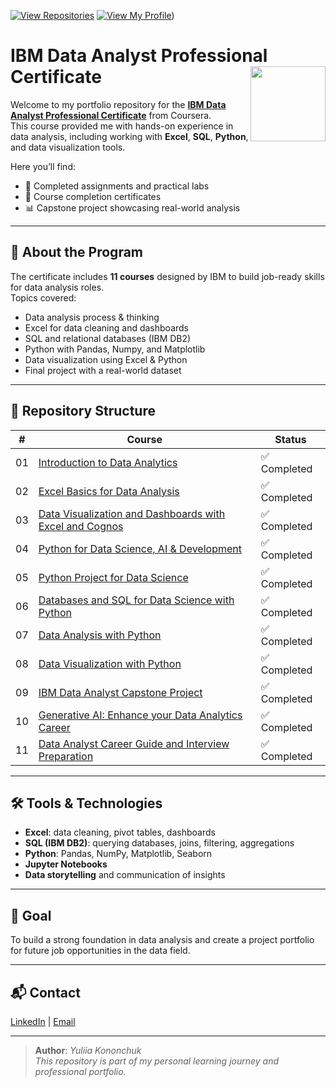 [![View Repositories](https://img.shields.io/badge/View-My_Repositories-blue?logo=GitHub)](https://github.com/Yulia-Momotyuk?tab=repositories)
[![View My Profile](https://img.shields.io/badge/View-My_Profile-green?logo=GitHub)](https://github.com/Yulia-Momotyuk))
# IBM Data Analyst Professional Certificate <img src="https://raw.githubusercontent.com/roshangrewal/IBM-Data-Science-Professional-Certification/master/IBM-Banner.png" align="right" width="120" />

Welcome to my portfolio repository for the **[IBM Data Analyst Professional Certificate](https://www.coursera.org/professional-certificates/ibm-data-analyst)** from Coursera.  
This course provided me with hands-on experience in data analysis, including working with **Excel**, **SQL**, **Python**, and data visualization tools.  

Here you’ll find:
- 📁 Completed assignments and practical labs
- 📄 Course completion certificates
- 📊 Capstone project showcasing real-world analysis

---

## 📘 About the Program

The certificate includes **11 courses** designed by IBM to build job-ready skills for data analysis roles.  
Topics covered:
- Data analysis process & thinking
- Excel for data cleaning and dashboards
- SQL and relational databases (IBM DB2)
- Python with Pandas, Numpy, and Matplotlib
- Data visualization using Excel & Python
- Final project with a real-world dataset

---

## 📂 Repository Structure

| #   | Course                                                                                           | Status       |
|-----|--------------------------------------------------------------------------------------------------|--------------|
| 01  | [Introduction to Data Analytics](./01-introduction-to-data-analytics)                           | ✅ Completed |
| 02  | [Excel Basics for Data Analysis](./02-excel-basics-for-data-analysis)                           | ✅ Completed |
| 03  | [Data Visualization and Dashboards with Excel and Cognos](./03-excel-dashboards-cognos)         | ✅ Completed |
| 04  | [Python for Data Science, AI & Development](./04-python-for-data-science)                       | ✅ Completed |
| 05  | [Python Project for Data Science](./05-python-project)                                          | ✅ Completed |
| 06  | [Databases and SQL for Data Science with Python](./06-databases-and-sql-with-python)            | ✅ Completed |
| 07  | [Data Analysis with Python](./07-data-analysis-with-python)                                     | ✅ Completed |
| 08  | [Data Visualization with Python](./08-data-visualization-with-python)                           | ✅ Completed |
| 09  | [IBM Data Analyst Capstone Project](./09-capstone-project)                                      | ✅ Completed |
| 10  | [Generative AI: Enhance your Data Analytics Career](./10-generative-ai-for-analytics)           | ✅ Completed |
| 11  | [Data Analyst Career Guide and Interview Preparation](./11-career-guide-and-interview-prep)     | ✅ Completed |

---

## 🛠️ Tools & Technologies

- **Excel**: data cleaning, pivot tables, dashboards
- **SQL (IBM DB2)**: querying databases, joins, filtering, aggregations
- **Python**: Pandas, NumPy, Matplotlib, Seaborn
- **Jupyter Notebooks**
- **Data storytelling** and communication of insights

---

## 🎯 Goal

To build a strong foundation in data analysis and create a project portfolio for future job opportunities in the data field.

---

## 📬 Contact

[LinkedIn](http://linkedin.com/in/yulia-kononchuk) | [Email](mailto:kononchuk.yuliia@gmail.com)

---
> **Author**: _Yuliia Kononchuk_  
> _This repository is part of my personal learning journey and professional portfolio._ 
